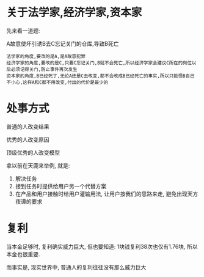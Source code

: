 # 关于法学家,经济学家,资本家

先来看一道题:

A故意使坏引诱B去C忘记关门的仓库,导致B死亡

```
法学家的角度,要改的是A,是A故意犯罪
经济学家的角度,要改的是C,只要C忘记关门,B就不会死亡,所以经济学家会建议C所在的岗位以后必须记得关门,防止事件再次发生
资本家的角度,B已经死了,无论A还是C去改变,都不会改成B已经死亡的事实,所以只能怪B自己不小心,这样A和C都不用改变,付出的代价是最少的
```


# 处事方式
普通的人改变结果

优秀的人改变原因

顶级优秀的人改变模型

拿以前在天鹿来举例, 就是:
1. 解决任务
2. 接到任务时提供给用户另一个代替方案
3. 在产品和用户接触时给用户灌输用法, 让用户按我们的思路来走, 避免出现天方夜谭的要求

# 复利
当本金足够时, 复利确实威力巨大, 但也要知道: 1块钱复利38次也仅有1.76块, 所以本金也很重要.

而事实是, 现实世界中, 普通人的复利往往没有那么威力巨大

